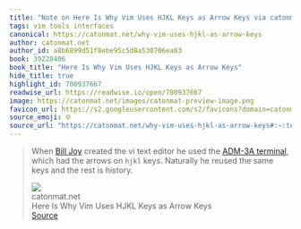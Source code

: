 ```yaml
---
title: "Note on Here Is Why Vim Uses HJKL Keys as Arrow Keys via catonmat.net"
tags: vim tools interfaces
canonical: https://catonmat.net/why-vim-uses-hjkl-as-arrow-keys
author: catonmat.net
author_id: a8b6899d51f8ebe95c5d8a530706ea03
book: 39228406
book_title: "Here Is Why Vim Uses HJKL Keys as Arrow Keys"
hide_title: true
highlight_id: 700937667
readwise_url: https://readwise.io/open/700937667
image: https://catonmat.net/images/catonmat-preview-image.png
favicon_url: https://s2.googleusercontent.com/s2/favicons?domain=catonmat.net
source_emoji: 🌐
source_url: "https://catonmat.net/why-vim-uses-hjkl-as-arrow-keys#:~:text=When,rest%20is%20history."
---
```


> When [Bill Joy](http://en.wikipedia.org/wiki/Bill_Joy) created the vi text editor he used the [ADM-3A terminal](http://en.wikipedia.org/wiki/ADM-3A), which had the arrows on `hjkl` keys. Naturally he reused the same keys and the rest is history.
> <div class="quoteback-footer"><div class="quoteback-avatar"><img class="mini-favicon" src="https://s2.googleusercontent.com/s2/favicons?domain=catonmat.net"></div><div class="quoteback-metadata"><div class="metadata-inner"><span style="display:none">FROM:</span><div aria-label="catonmat.net" class="quoteback-author"> catonmat.net</div><div aria-label="Here Is Why Vim Uses HJKL Keys as Arrow Keys" class="quoteback-title"> Here Is Why Vim Uses HJKL Keys as Arrow Keys</div></div></div><div class="quoteback-backlink"><a target="_blank" aria-label="go to the full text of this quotation" rel="noopener" href="https://catonmat.net/why-vim-uses-hjkl-as-arrow-keys#:~:text=When,rest%20is%20history." class="quoteback-arrow"> Source</a></div></div>